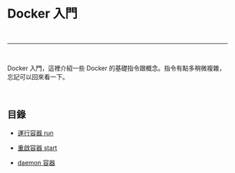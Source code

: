 # Docker 入門

<br>

---

<br>

Docker 入門，這裡介紹一些 Docker 的基礎指令跟概念。指令有點多稍微複雜，忘記可以回來看一下。

<br>

## 目錄

* [運行容器 run](run)

* [重啟容器 start](start)

* [daemon 容器](daemon)
